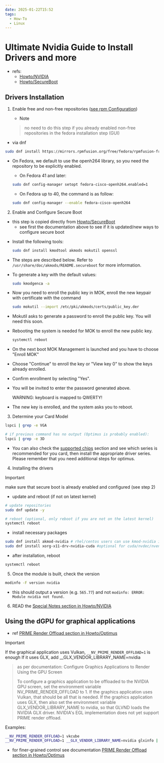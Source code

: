 ```yaml
---
date: 2025-01-22T15:52
tags:
  - How-To
  - Linux
---
```


<!-- 2025-01-22-1552 (January 22, 2025 15:52:59) -->

# Ultimate Nvidia Guide to Install Drivers and more

- refs:
    - [Howto/NVIDIA](https://rpmfusion.org/Howto/NVIDIA)
    - [Howto/SecureBoot](https://rpmfusion.org/Howto/Secure%20Boot)

## Drivers Installation

1. Enable free and non-free repositories ([see rpm Configuration](https://rpmfusion.org/Configuration))
    - > [!NOTE]
    > no need to do this step if you already enabled non-free repositories in the fedora installation step (GUI)

- via dnf
```bash
sudo dnf install https://mirrors.rpmfusion.org/free/fedora/rpmfusion-free-release-$(rpm -E %fedora).noarch.rpm https://mirrors.rpmfusion.org/nonfree/fedora/rpmfusion-nonfree-release-$(rpm -E %fedora).noarch.rpm
```
* On Fedora, we default to use the openh264 library, so you need the repository to be explicitly enabled.
    - On Fedora 41 and later:
    ```bash
    sudo dnf config-manager setopt fedora-cisco-openh264.enabled=1
    ```

    - On Fedora up to 40, the command is as follow:
    ```bash
    sudo dnf config-manager --enable fedora-cisco-openh264
    ```

2. Enable and Configure Secure Boot

- this step is copied directly from [Howto/SecureBoot](https://rpmfusion.org/Howto/Secure%20Boot)
    - see first the documentation above to see if it is updated/new ways to configure secure boot

* Install the following tools:

    ```bash
    sudo dnf install kmodtool akmods mokutil openssl 
    ```

* The steps are described below. Refer to `/usr/share/doc/akmods/README.secureboot` for more information.

* To generate a key with the default values:

    ```bash
    sudo kmodgenca -a 
    ```

* Now you need to enroll the public key in MOK, enroll the new keypair with certificate with the command

    ```bash
    sudo mokutil --import /etc/pki/akmods/certs/public_key.der 
    ```

* Mokutil asks to generate a password to enroll the public key. You will need this soon.

* Rebooting the system is needed for MOK to enroll the new public key.

    ```bash
    systemctl reboot 
    ```

* On the next boot MOK Management is launched and you have to choose "Enroll MOK"
 
* Choose "Continue" to enroll the key or "View key 0" to show the keys already enrolled.
 
* Confirm enrollment by selecting "Yes".

* You will be invited to enter the password generated above.

    WARNING: keyboard is mapped to QWERTY!

* The new key is enrolled, and the system asks you to reboot. 

3. Determine your Card Model

```bash
lspci | grep -e VGA

# if previous command has no output (Optimus is probably enabled):
lspci | grep -e 3D
```
- You can also check the [supported chips](https://download.nvidia.com/XFree86/Linux-x86_64/560.35.03/README/supportedchips.html) section and see which series is recommended for you card, then install the appropriate driver series. Please remember that you need additional steps for optimus. 

4. Installing the drivers

> [!IMPORTANT]
> make sure that secure boot is already enabled and configured (see step 2) 

- update and reboot (if not on latest kernel)
```bash
# update repositories
sudo dnf update -y 

# reboot (optional, only reboot if you are not on the latest kernel)
systemctl reboot
```

- install necessary packages
```bash
sudo dnf install akmod-nvidia # rhel/centos users can use kmod-nvidia instead
sudo dnf install xorg-x11-drv-nvidia-cuda #optional for cuda/nvdec/nvenc support  
```

- after installation, reboot
```bash
systemctl reboot
```

5. Once the module is built, check the version
```bash
modinfo -F version nvidia
```
- this should output a version (e.g. `565.77`) and not `modinfo: ERROR: Module nvidia not found.` 

6. READ the [Special Notes section in Howto/NVIDIA](https://rpmfusion.org/Howto/NVIDIA)


## Using the dGPU for graphical applications

- ref [PRIME Render Offload section in Howto/Optimus](https://rpmfusion.org/Howto/Optimus) 

> [!IMPORTANT]
> If the graphical application uses Vulkan, `__NV_PRIME_RENDER_OFFLOAD=1` is enough
> If it uses GLX, add __GLX_VENDOR_LIBRARY_NAME=nvidia

> as per documentation: Configure Graphics Applications to Render Using the GPU Screen
> 
> To configure a graphics application to be offloaded to the NVIDIA GPU screen, set the environment variable NV_PRIME_RENDER_OFFLOAD to 1.
> If the graphics application uses Vulkan, that should be all that is needed.
> If the graphics application uses GLX, then also set the environment variable GLX_VENDOR_LIBRARY_NAME to nvidia, so that GLVND loads the NVIDIA GLX driver.
> NVIDIA's EGL implementation does not yet support PRIME render offload. 

Examples:
```bash
__NV_PRIME_RENDER_OFFLOAD=1 vkcube
__NV_PRIME_RENDER_OFFLOAD=1 __GLX_VENDOR_LIBRARY_NAME=nvidia glxinfo | grep vendor
```

- for finer-grained control see documentation [PRIME Render Offload section in Howto/Optimus](https://rpmfusion.org/Howto/Optimus) 
